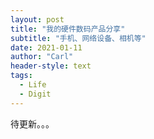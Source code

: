 ```yaml
---
layout: post
title: "我的硬件数码产品分享"
subtitle: "手机、网络设备、相机等"
date: 2021-01-11
author: "Carl"
header-style: text
tags: 
  - Life
  - Digit
---
```




待更新。。。